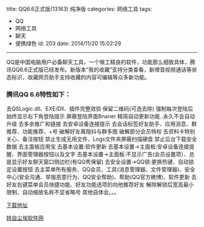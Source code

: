 title: QQ6.6正式版(13163) 纯净版
categories: 网络工具
tags:
  - QQ
  - 网络工具
  - 聊天
  - 便携绿色
id: 203
date: 2014/11/20 15:02:29 
---

QQ是中国电脑用户必备聊天工具，一个做工精良的软件，功能那么细致具体，腾讯QQ6.6正式版已经发布。新版本“我的收藏”支持分类查看，新增音视频通话等状态标识，收藏网页助手支持收藏的内容可编辑等众多新功能。

<!--more-->


### 腾讯QQ 6.6特性如下：

去QSLogic.dll、EXE/Dll、插件完整效验
保留二维码(可选去除)
强制每次登陆后始终显示右下角登陆提示
屏蔽登陆界面Bnaner
精简自动更新功能..永久不会自动升级
去多余推广和链接
去安卓设备连接提示
去会话标签好友助手、应用消息、群推荐、功能推荐、+号
破解好友离隐抖与群多图
破解部分会员特权
去资料卡特别关心、备注按钮
禁止生成无用文件、Logs文件夹屏蔽扫描硬盘
禁止后台下载安全数据
去主面板应用宝
去基本设置:软件更新
去基本设置->主面板:安卓设备连接提醒、界面管理器按钮以及文字
去基本设置->主面板:不显示广告(会员设置项）、总是显示好友聊天窗口侧边栏(有QQ秀保留)
去安全设置->QQ锁:更换热键、自动锁定设置按钮
去主菜单所有服务、QQ会员、工具(消息管理器、文件管理器)、安全中心(安全沟通、举报恶意行为、QQ安全帮助)、帮助(QQ官方微博)、软件更新
去好友右键菜单会员快捷功能、好友功能选项的向他推荐好友
解除解锁后宽高最小限制、自动缩放名称不显省略号
其他自体会。。。


[下载地址](http://pan.baidu.com/s/1i39VEoH)

[转自尘埃软件网](http://www.tmoke.com/645.html)